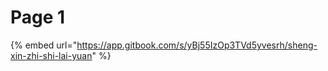 # Page 1

{% embed url="https://app.gitbook.com/s/yBj55IzOp3TVd5yvesrh/sheng-xin-zhi-shi-lai-yuan" %}
